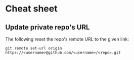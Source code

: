 # Cheat sheet

## Update private repo's URL

The following reset the repo's remote URL to the given link:
```
git remote set-url origin https://<username>@github.com/<username>/<repo>.git
```
